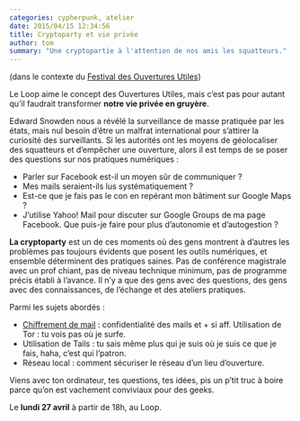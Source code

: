 ```yaml
---
categories: cypherpunk, atelier
date: 2015/04/15 12:34:56
title: Cryptoparty et vie privée
author: tom
summary: "Une cryptopartie à l'attention de nos amis les squatteurs."
---
```


(dans le contexte du [Festival des Ouvertures Utiles](http://paris.intersquat.org/festival-ouvertures-utiles/11eme-edition-du-fou-printemps-2015/))

Le Loop aime le concept des Ouvertures Utiles, mais c’est pas pour autant
qu’il faudrait transformer **notre vie privée en gruyère**.

Edward Snowden nous a révélé la surveillance de masse pratiquée par les états,
mais nul besoin d’être un malfrat international pour s’attirer la curiosité
des surveillants. Si les autorités ont les moyens de géolocaliser des
squatteurs et d’empêcher une ouverture, alors il est temps de se poser des
questions sur nos pratiques numériques :

* Parler sur Facebook est-il un moyen sûr de communiquer ?
* Mes mails seraient-ils lus systématiquement ?
* Est-ce que je fais pas le con en repérant mon bâtiment sur Google Maps ?
* J’utilise Yahoo! Mail pour discuter sur Google Groups de ma page Facebook.
  Que puis-je faire pour plus d’autonomie et d’autogestion ?

**La cryptoparty** est un de ces moments où des gens montrent à d’autres les
problèmes pas toujours évidents que posent les outils numériques, et ensemble
déterminent des pratiques saines. Pas de conférence magistrale avec un prof
chiant, pas de niveau technique minimum, pas de programme précis établi à
l’avance. Il n’y a que des gens avec des questions, des gens avec des
connaissances, de l’échange et des ateliers pratiques.

Parmi les sujets abordés :

* [Chiffrement de mail](https://wiki.leloop.org/index.php/Pourquoi_et_comment_prot%C3%A9ger_ses_emails) :
  confidentialité des mails et + si aff.  Utilisation de Tor : tu vois pas où
  je surfe.
* Utilisation de Tails : tu sais même plus qui je suis où je suis ce que je
  fais, haha, c’est qui l’patron.
* Réseau local : comment sécuriser le réseau d’un lieu d’ouverture.

Viens avec ton ordinateur, tes questions, tes idées, pis un p’tit truc à boire
parce qu’on est vachement conviviaux pour des geeks.

Le **lundi 27 avril** à partir de 18h, au Loop.
